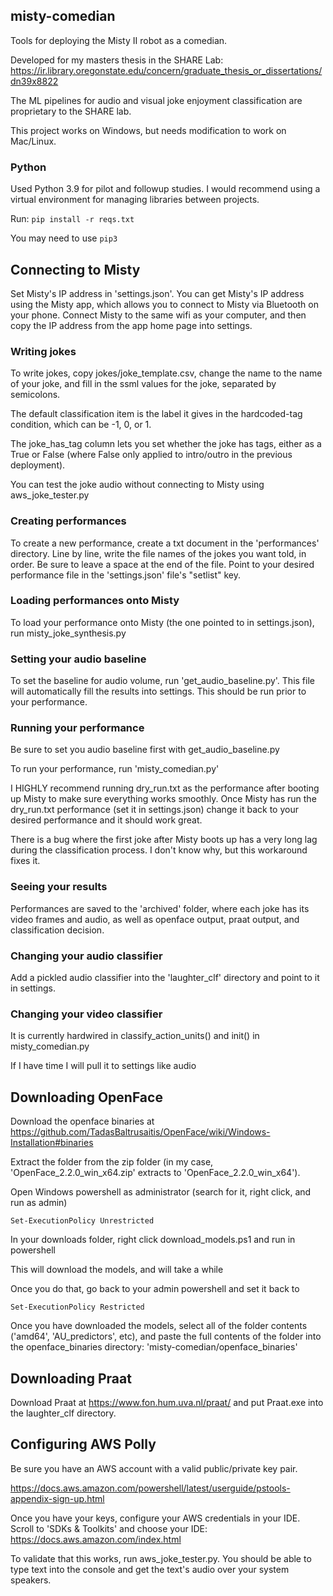 ## misty-comedian
Tools for deploying the Misty II robot as a comedian.

Developed for my masters thesis in the SHARE Lab: https://ir.library.oregonstate.edu/concern/graduate_thesis_or_dissertations/dn39x8822

The ML pipelines for audio and visual joke enjoyment classification are proprietary to the SHARE lab.

This project works on Windows, but needs modification to work on Mac/Linux.

### Python
Used Python 3.9 for pilot and followup studies. I would recommend using a virtual environment for managing libraries between projects.

Run:
`pip install -r reqs.txt`

You may need to use `pip3`

## Connecting to Misty
Set Misty's IP address in 'settings.json'. You can get Misty's IP address using the Misty app, which allows you to connect to Misty via Bluetooth on your phone. Connect Misty to the same wifi as your computer, and then copy the IP address from the app home page into settings.

### Writing jokes
To write jokes, copy jokes/joke_template.csv, change the name to the name of your joke, and fill in the ssml values for the joke, separated by semicolons. 

The default classification item is the label it gives in the hardcoded-tag condition, which can be -1, 0, or 1. 

The joke_has_tag column lets you set whether the joke has tags, either as a True or False (where False only applied to intro/outro in the previous deployment). 

You can test the joke audio without connecting to Misty using aws_joke_tester.py

### Creating performances
To create a new performance, create a txt document in the 'performances' directory. Line by line, write the file names of the jokes you want told, in order. Be sure to leave a space at the end of the file. Point to your desired performance file in the 'settings.json' file's "setlist" key.

### Loading performances onto Misty
To load your performance onto Misty (the one pointed to in settings.json), run misty_joke_synthesis.py

### Setting your audio baseline
To set the baseline for audio volume, run 'get_audio_baseline.py'. This file will automatically fill the results into settings. This should be run prior to your performance.

### Running your performance
Be sure to set you audio baseline first with get_audio_baseline.py

To run your performance, run 'misty_comedian.py'

I HIGHLY recommend running dry_run.txt as the performance after booting up Misty to make sure everything works smoothly. Once Misty has run the dry_run.txt performance (set it in settings.json) change it back to your desired performance and it should work great. 

There is a bug where the first joke after Misty boots up has a very long lag during the classification process. I don't know why, but this workaround fixes it.

### Seeing your results
Performances are saved to the 'archived' folder, where each joke has its video frames and audio, as well as openface output, praat output, and classification decision.

### Changing your audio classifier
Add a pickled audio classifier into the 'laughter_clf' directory and point to it in settings.

### Changing your video classifier
It is currently hardwired in classify_action_units() and init() in misty_comedian.py 

If I have time I will pull it to settings like audio

## Downloading OpenFace
Download the openface binaries at https://github.com/TadasBaltrusaitis/OpenFace/wiki/Windows-Installation#binaries

Extract the folder from the zip folder (in my case, 'OpenFace_2.2.0_win_x64.zip' extracts to 'OpenFace_2.2.0_win_x64'). 

Open Windows powershell as administrator (search for it, right click, and run as admin)

`Set-ExecutionPolicy Unrestricted`

In your downloads folder, right click download_models.ps1 and run in powershell

This will download the models, and will take a while

Once you do that, go back to your admin powershell and set it back to

`Set-ExecutionPolicy Restricted`

Once you have downloaded the models, select all of the folder contents ('amd64', 'AU_predictors', etc), and paste the full contents of the folder into the openface_binaries directory: 'misty-comedian/openface_binaries'

## Downloading Praat
Download Praat at https://www.fon.hum.uva.nl/praat/ and put Praat.exe into the laughter_clf directory.

## Configuring AWS Polly
Be sure you have an AWS account with a valid public/private key pair.

https://docs.aws.amazon.com/powershell/latest/userguide/pstools-appendix-sign-up.html

Once you have your keys, configure your AWS credentials in your IDE. Scroll to 'SDKs & Toolkits' and choose your IDE: https://docs.aws.amazon.com/index.html

To validate that this works, run aws_joke_tester.py. You should be able to type text into the console and get the text's audio over your system speakers.
